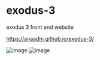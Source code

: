 # exodus-3
exodus 3 front end website

https://anaadhi.github.io/exodus-3/

![image](https://user-images.githubusercontent.com/48385834/209852366-3991f478-ef59-4f34-b866-40ae44be46b4.png)
![image](https://user-images.githubusercontent.com/48385834/209852428-7fc23f48-67a6-4df6-bd2c-fd075ea21b73.png)

